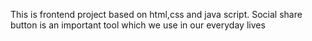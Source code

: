 This is frontend project based on html,css and java script.
Social share button is an important tool which we use in our everyday lives
